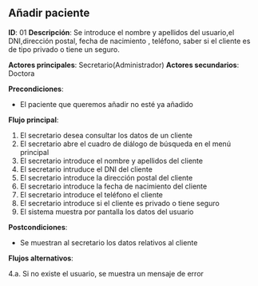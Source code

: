 ## Añadir paciente

**ID**: 01
**Descripción**: Se introduce el nombre y apellidos del
usuario,el DNI,dirección postal, fecha de nacimiento , teléfono, saber
si el cliente es de tipo privado o tiene un seguro.

**Actores principales**: Secretario(Administrador)
**Actores secundarios**: Doctora

**Precondiciones**:
* El paciente que queremos añadir no esté ya añadido

**Flujo principal**:
1. El secretario desea consultar los datos de un cliente
1. El secretario abre el cuadro de diálogo de búsqueda en el menú  principal
1. El secretario introduce el nombre y apellidos del cliente
1. El secretario intruduce el DNI del cliente
1. El secretario introduce la dirección postal del cliente
1. El secretario introduce la fecha de nacimiento del cliente
1. El secretario introduce el teléfono el cliente
1. El secretario introduce si el cliente es privado o tiene seguro
1. El sistema muestra por pantalla los datos del usuario

**Postcondiciones**:

* Se muestran al secretario los datos relativos al cliente

**Flujos alternativos**:

4.a. Si no existe el usuario, se muestra un mensaje de error


